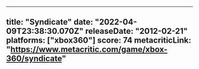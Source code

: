 
---
title: "Syndicate"
date: "2022-04-09T23:38:30.070Z"
releaseDate: "2012-02-21"
platforms: ["xbox360"]
score: 74
metacriticLink: "https://www.metacritic.com/game/xbox-360/syndicate"
---
